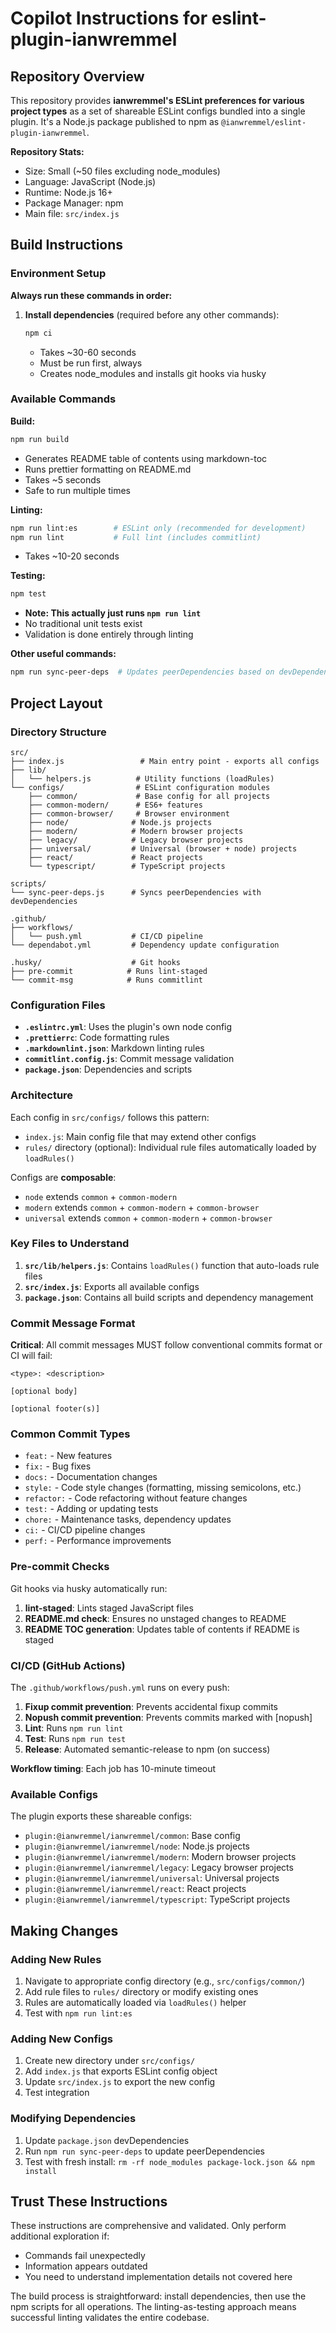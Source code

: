 # Copilot Instructions for eslint-plugin-ianwremmel

## Repository Overview

This repository provides **ianwremmel's ESLint preferences for various project
types** as a set of shareable ESLint configs bundled into a single plugin. It's
a Node.js package published to npm as `@ianwremmel/eslint-plugin-ianwremmel`.

**Repository Stats:**

-   Size: Small (~50 files excluding node_modules)
-   Language: JavaScript (Node.js)
-   Runtime: Node.js 16+
-   Package Manager: npm
-   Main file: `src/index.js`

## Build Instructions

### Environment Setup

**Always run these commands in order:**

1. **Install dependencies** (required before any other commands):
    ```bash
    npm ci
    ```
    - Takes ~30-60 seconds
    - Must be run first, always
    - Creates node_modules and installs git hooks via husky

### Available Commands

**Build:**

```bash
npm run build
```

-   Generates README table of contents using markdown-toc
-   Runs prettier formatting on README.md
-   Takes ~5 seconds
-   Safe to run multiple times

**Linting:**

```bash
npm run lint:es        # ESLint only (recommended for development)
npm run lint           # Full lint (includes commitlint)
```

-   Takes ~10-20 seconds

**Testing:**

```bash
npm test
```

-   **Note: This actually just runs `npm run lint`**
-   No traditional unit tests exist
-   Validation is done entirely through linting

**Other useful commands:**

```bash
npm run sync-peer-deps  # Updates peerDependencies based on devDependencies
```

## Project Layout

### Directory Structure

```
src/
├── index.js                 # Main entry point - exports all configs
├── lib/
│   └── helpers.js          # Utility functions (loadRules)
└── configs/                # ESLint configuration modules
    ├── common/             # Base config for all projects
    ├── common-modern/      # ES6+ features
    ├── common-browser/     # Browser environment
    ├── node/              # Node.js projects
    ├── modern/            # Modern browser projects
    ├── legacy/            # Legacy browser projects
    ├── universal/         # Universal (browser + node) projects
    ├── react/             # React projects
    └── typescript/        # TypeScript projects

scripts/
└── sync-peer-deps.js      # Syncs peerDependencies with devDependencies

.github/
├── workflows/
│   └── push.yml           # CI/CD pipeline
└── dependabot.yml         # Dependency update configuration

.husky/                    # Git hooks
├── pre-commit            # Runs lint-staged
└── commit-msg            # Runs commitlint
```

### Configuration Files

-   **`.eslintrc.yml`**: Uses the plugin's own node config
-   **`.prettierrc`**: Code formatting rules
-   **`.markdownlint.json`**: Markdown linting rules
-   **`commitlint.config.js`**: Commit message validation
-   **`package.json`**: Dependencies and scripts

### Architecture

Each config in `src/configs/` follows this pattern:

-   `index.js`: Main config file that may extend other configs
-   `rules/` directory (optional): Individual rule files automatically loaded by
    `loadRules()`

Configs are **composable**:

-   `node` extends `common` + `common-modern`
-   `modern` extends `common` + `common-modern` + `common-browser`
-   `universal` extends `common` + `common-modern` + `common-browser`

### Key Files to Understand

1. **`src/lib/helpers.js`**: Contains `loadRules()` function that auto-loads
   rule files
2. **`src/index.js`**: Exports all available configs
3. **`package.json`**: Contains all build scripts and dependency management

### Commit Message Format

**Critical**: All commit messages MUST follow conventional commits format or CI
will fail:

```
<type>: <description>

[optional body]

[optional footer(s)]
```

### Common Commit Types

-   `feat:` - New features
-   `fix:` - Bug fixes
-   `docs:` - Documentation changes
-   `style:` - Code style changes (formatting, missing semicolons, etc.)
-   `refactor:` - Code refactoring without feature changes
-   `test:` - Adding or updating tests
-   `chore:` - Maintenance tasks, dependency updates
-   `ci:` - CI/CD pipeline changes
-   `perf:` - Performance improvements

### Pre-commit Checks

Git hooks via husky automatically run:

1. **lint-staged**: Lints staged JavaScript files
2. **README.md check**: Ensures no unstaged changes to README
3. **README TOC generation**: Updates table of contents if README is staged

### CI/CD (GitHub Actions)

The `.github/workflows/push.yml` runs on every push:

1. **Fixup commit prevention**: Prevents accidental fixup commits
2. **Nopush commit prevention**: Prevents commits marked with [nopush]
3. **Lint**: Runs `npm run lint`
4. **Test**: Runs `npm run test`
5. **Release**: Automated semantic-release to npm (on success)

**Workflow timing**: Each job has 10-minute timeout

### Available Configs

The plugin exports these shareable configs:

-   `plugin:@ianwremmel/ianwremmel/common`: Base config
-   `plugin:@ianwremmel/ianwremmel/node`: Node.js projects
-   `plugin:@ianwremmel/ianwremmel/modern`: Modern browser projects
-   `plugin:@ianwremmel/ianwremmel/legacy`: Legacy browser projects
-   `plugin:@ianwremmel/ianwremmel/universal`: Universal projects
-   `plugin:@ianwremmel/ianwremmel/react`: React projects
-   `plugin:@ianwremmel/ianwremmel/typescript`: TypeScript projects

## Making Changes

### Adding New Rules

1. Navigate to appropriate config directory (e.g., `src/configs/common/`)
2. Add rule files to `rules/` directory or modify existing ones
3. Rules are automatically loaded via `loadRules()` helper
4. Test with `npm run lint:es`

### Adding New Configs

1. Create new directory under `src/configs/`
2. Add `index.js` that exports ESLint config object
3. Update `src/index.js` to export the new config
4. Test integration

### Modifying Dependencies

1. Update `package.json` devDependencies
2. Run `npm run sync-peer-deps` to update peerDependencies
3. Test with fresh install:
   `rm -rf node_modules package-lock.json && npm install`

## Trust These Instructions

These instructions are comprehensive and validated. Only perform additional
exploration if:

-   Commands fail unexpectedly
-   Information appears outdated
-   You need to understand implementation details not covered here

The build process is straightforward: install dependencies, then use the npm
scripts for all operations. The linting-as-testing approach means successful
linting validates the entire codebase.
